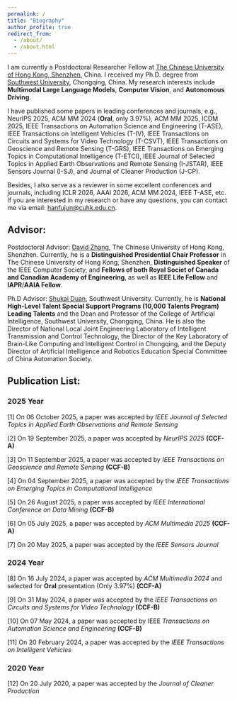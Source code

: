 ```yaml
---
permalink: /
title: "Biography"
author_profile: true
redirect_from: 
  - /about/
  - /about.html
---
```


I am currently a Postdoctoral Researcher Fellow at [The Chinese University of Hong Kong, Shenzhen](https://www.cuhk.edu.cn/zh-hans), China. I received my Ph.D. degree from [Southwest University](https://www.swu.edu.cn/), Chongqing, China. My research interests include **Multimodal Large Language Models**, **Computer Vision**, and **Autonomous Driving**. 

I have published some papers in leading conferences and journals, e.g., NeurIPS 2025, ACM MM 2024 (**Oral**, only 3.97%), ACM MM 2025, ICDM 2025, IEEE Transactions on Automation Science and Engineering (T-ASE), IEEE Transactions on Intelligent Vehicles (T-IV), IEEE Transactions on Circuits and Systems for Video Technology (T-CSVT), IEEE Transactions on Geoscience and Remote Sensing (T-GRS), IEEE Transactions on Emerging Topics in Computational Intelligence (T-ETCI), IEEE Journal of Selected Topics in Applied Earth Observations and Remote Sensing (I-JSTAR), IEEE Sensors Journal (I-SJ), and Journal of Cleaner Production (J-CP). 

Besides, I also serve as a reviewer in some excellent conferences and journals, including ICLR 2026, AAAI 2026, ACM MM 2024, IEEE T-ASE, etc. If you are interested in my research or have any questions, you can contact me via email: [hanfujun@cuhk.edu.cn](hanfujun@cuhk.edu.cn).

## Advisor:

Postdoctoral Advisor: [David Zhang](https://scholar.google.com/citations?user=IOagLnEAAAAJ&hl=en), The Chinese University of Hong Kong, Shenzhen. Currently, he is a **Distinguished Presidential Chair Professor** in The Chinese University of Hong Kong, Shenzhen, **Distinguished Speaker** of the IEEE Computer Society, and **Fellows of both Royal Societ of Canada and Canadian Academy of Engineering**, as well as **IEEE Life Fellow** and **IAPR**/**AAIA Fellow**.

Ph.D Advisor: [Shukai Duan](https://scholar.google.com/citations?user=c_zpF_kAAAAJ&hl=zh-CN), Southwest University. Currently, he is **National High-Level Talent Special Support Programs (10,000 Talents Program) Leading Talents** and the Dean and Professor of the College of Artificial Intelligence, Southwest University, Chongqing, China. He is also the Director of National Local Joint Engineering Laboratory of Intelligent Transmission and Control Technology, the Director of the Key Laboratory of Brain-Like Computing and Intelligent Control in Chongqing, and the Deputy Director of Artificial Intelligence and Robotics Education Special Committee of China Automation Society.

## Publication List:

### 2025 Year

[1] On 06 October 2025, a paper was accepted by *IEEE Journal of Selected Topics in Applied Earth Observations and Remote Sensing*

[2] On 19 September 2025, a paper was accepted by *NeurIPS 2025* **(CCF-A)**

[3] On 11 September 2025, a paper was accepted by *IEEE Transactions on Geoscience and Remote Sensing* **(CCF-B)**

[4] On 04 September 2025, a paper was accepted by the *IEEE Transactions on Emerging Topics in Computational Intelligence*

[5] On 26 August 2025, a paper was accepted by *IEEE International Conference on Data Mining* **(CCF-B)**

[6] On 05 July 2025, a paper was accepted by *ACM Multimedia 2025* **(CCF-A)**

[7] On 20 May 2025, a paper was accepted by the *IEEE Sensors Journal*

### 2024 Year

[8] On 16 July 2024, a paper was accepted by *ACM Multimedia 2024* and selected for **Oral** presentation (Only 3.97%) **(CCF-A)**

[9] On 31 May 2024, a paper was accepted by the *IEEE Transactions on Circuits and Systems for Video Technology* **(CCF-B)**

[10] On 07 May 2024, a paper was accepted by IEEE *Transactions on Automation Science and Engineering* **(CCF-B)**

[11] On 20 February 2024, a paper was accepted by the *IEEE Transactions on Intelligent Vehicles*

### 2020 Year

[12] On 20 July 2020, a paper was accepted by the *Journal of Cleaner Production*
